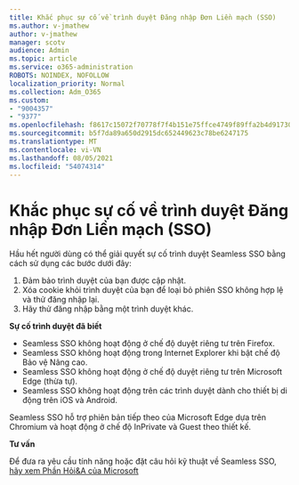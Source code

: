 ```yaml
---
title: Khắc phục sự cố về trình duyệt Đăng nhập Đơn Liền mạch (SSO)
ms.author: v-jmathew
author: v-jmathew
manager: scotv
audience: Admin
ms.topic: article
ms.service: o365-administration
ROBOTS: NOINDEX, NOFOLLOW
localization_priority: Normal
ms.collection: Adm_O365
ms.custom:
- "9004357"
- "9377"
ms.openlocfilehash: f8617c15072f70778f7f4b151e75ffce4749f89ffa2b4d91730937c26aaeabbb
ms.sourcegitcommit: b5f7da89a650d2915dc652449623c78be6247175
ms.translationtype: MT
ms.contentlocale: vi-VN
ms.lasthandoff: 08/05/2021
ms.locfileid: "54074314"
---
```

# <a name="troubleshoot-seamless-single-sign-on-sso-browser-issues"></a>Khắc phục sự cố về trình duyệt Đăng nhập Đơn Liền mạch (SSO)

Hầu hết người dùng có thể giải quyết sự cố trình duyệt Seamless SSO bằng cách sử dụng các bước dưới đây:

1. Đảm bảo trình duyệt của bạn được cập nhật.
2. Xóa cookie khỏi trình duyệt của bạn để loại bỏ phiên SSO không hợp lệ và thử đăng nhập lại.
3. Hãy thử đăng nhập bằng một trình duyệt khác.

**Sự cố trình duyệt đã biết**

- Seamless SSO không hoạt động ở chế độ duyệt riêng tư trên Firefox.
- Seamless SSO không hoạt động trong Internet Explorer khi bật chế độ Bảo vệ Nâng cao.
- Seamless SSO không hoạt động ở chế độ duyệt riêng tư trên Microsoft Edge (thừa tự).
- Seamless SSO không hoạt động trên các trình duyệt dành cho thiết bị di động trên iOS và Android.

Seamless SSO hỗ trợ phiên bản tiếp theo của Microsoft Edge dựa trên Chromium và hoạt động ở chế độ InPrivate và Guest theo thiết kế.

**Tư vấn**

Để đưa ra yêu cầu tính năng hoặc đặt câu hỏi kỹ thuật về Seamless SSO, [hãy xem Phần Hỏi&A của Microsoft](https://docs.microsoft.com/answers/topics/azure-ad-single-sign-on.html)

